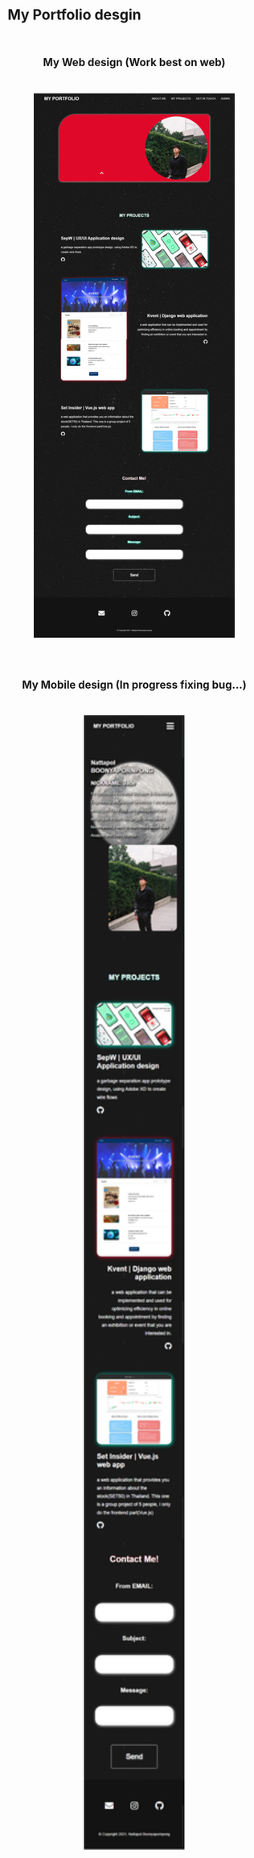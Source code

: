 # My Portfolio desgin
<br>
<h2 align="center"><b>My Web design (Work best on web)</b></h2>
<br>
<p align="center">
<img src="portfolio/static/images/web_desgin.png" width="400" height="auto" text-align="center" alt="web"></p>
<br>
<br>
<h2 align="center"><b>My Mobile design (In progress fixing bug...)</b></h2>
<br>
<p align="center">
<img src="portfolio/static/images/mobile_desgin.png" width="200" height="auto" text-align="center" alt="web"></p>
